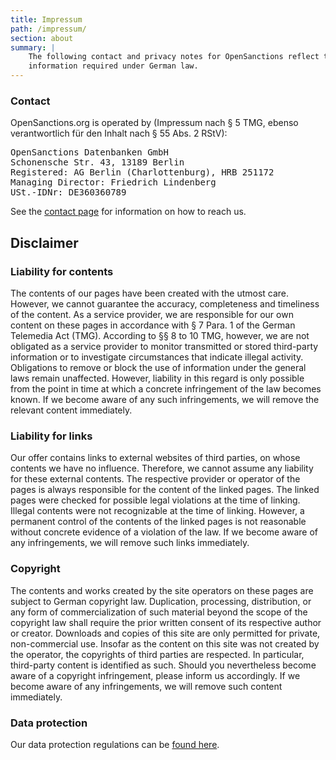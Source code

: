 ```yaml
---
title: Impressum
path: /impressum/
section: about
summary: |
    The following contact and privacy notes for OpenSanctions reflect the
    information required under German law.
---
```


### Contact

OpenSanctions.org is operated by (Impressum nach § 5 TMG, ebenso verantwortlich für den Inhalt nach § 55 Abs. 2 RStV):<br/>

<pre>OpenSanctions Datenbanken GmbH
Schonensche Str. 43, 13189 Berlin
Registered: AG Berlin (Charlottenburg), HRB 251172
Managing Director: Friedrich Lindenberg
USt.-IDNr: DE360360789</pre>

See the [contact page](/contact/) for information on how to reach us.

## Disclaimer

### Liability for contents

The contents of our pages have been created with the utmost care. However, we cannot guarantee the accuracy, completeness and timeliness of the content. As a service provider, we are responsible for our own content on these pages in accordance with § 7 Para. 1 of the German Telemedia Act (TMG). According to §§ 8 to 10 TMG, however, we are not obligated as a service provider to monitor transmitted or stored third-party information or to investigate circumstances that indicate illegal activity. Obligations to remove or block the use of information under the general laws remain unaffected. However, liability in this regard is only possible from the point in time at which a concrete infringement of the law becomes known. If we become aware of any such infringements, we will remove the relevant content immediately.

### Liability for links

Our offer contains links to external websites of third parties, on whose contents we have no influence. Therefore, we cannot assume any liability for these external contents. The respective provider or operator of the pages is always responsible for the content of the linked pages. The linked pages were checked for possible legal violations at the time of linking. Illegal contents were not recognizable at the time of linking. However, a permanent control of the contents of the linked pages is not reasonable without concrete evidence of a violation of the law. If we become aware of any infringements, we will remove such links immediately.

### Copyright

The contents and works created by the site operators on these pages are subject to German copyright law. Duplication, processing, distribution, or any form of commercialization of such material beyond the scope of the copyright law shall require the prior written consent of its respective author or creator. Downloads and copies of this site are only permitted for private, non-commercial use. Insofar as the content on this site was not created by the operator, the copyrights of third parties are respected. In particular, third-party content is identified as such. Should you nevertheless become aware of a copyright infringement, please inform us accordingly. If we become aware of any infringements, we will remove such content immediately.

### Data protection

Our data protection regulations can be [found here](/docs/privacy/).
